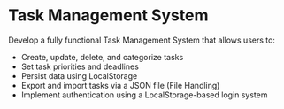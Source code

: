 # Task Management System

Develop a fully functional Task Management System that allows users to:

- Create, update, delete, and categorize tasks
- Set task priorities and deadlines
- Persist data using LocalStorage
- Export and import tasks via a JSON file (File Handling)
- Implement authentication using a LocalStorage-based login system
